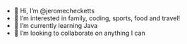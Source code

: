 - 👋 Hi, I’m @jeromechecketts
- 👀 I’m interested in family, coding, sports, food and travel!
- 🌱 I’m currently learning Java
- 💞️ I’m looking to collaborate on anything I can
<!--- - 📫 How to reach me ... --->

<!---
jeromechecketts/jeromechecketts is a ✨ special ✨ repository because its `README.md` (this file) appears on your GitHub profile.
You can click the Preview link to take a look at your changes.
--->
